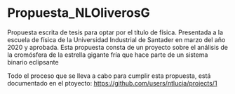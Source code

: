 # Propuesta_NLOliverosG

Propuesta escrita de tesis para optar por el título de física.
Presentada a la escuela de física de la Universidad Industrial de Santader en marzo del año 2020 y aprobada.
Esta propuesta consta de un proyecto sobre el análisis de la cromósfera de la estrella gigante fría que hace parte de un sistema binario eclipsante


Todo el proceso que se lleva a cabo para cumplir esta propuesta, está documentado en el ptoyecto: https://github.com/users/ntlucia/projects/1
